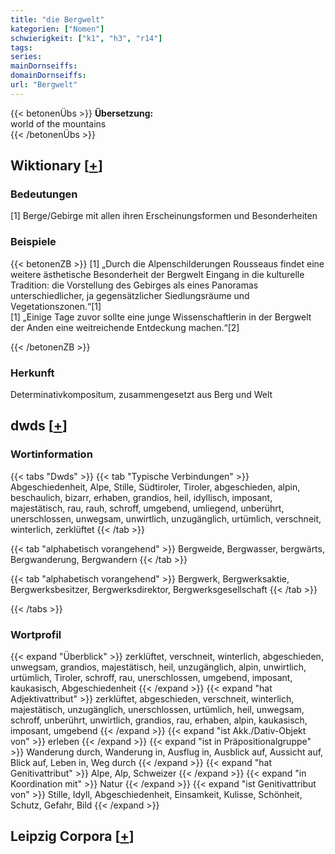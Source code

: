 ```yaml
---
title: "die Bergwelt"
kategorien: ["Nomen"]
schwierigkeit: ["k1", "h3", "r14"]
tags:
series:
mainDornseiffs:
domainDornseiffs:
url: "Bergwelt"
---
```


{{< betonenÜbs >}}
**Übersetzung:**  
world of the mountains  
{{< /betonenÜbs >}}

## Wiktionary [[+](https://de.wiktionary.org/wiki/Bergwelt)]

### Bedeutungen
[1] Berge/Gebirge mit allen ihren Erscheinungsformen und Besonderheiten  

### Beispiele
{{< betonenZB >}}
[1] „Durch die Alpenschilderungen Rousseaus findet eine weitere ästhetische Besonderheit der Bergwelt Eingang in die kulturelle Tradition: die Vorstellung des Gebirges als eines Panoramas unterschiedlicher, ja gegensätzlicher Siedlungsräume und Vegetationszonen.“[1]  
[1] „Einige Tage zuvor sollte eine junge Wissenschaftlerin in der Bergwelt der Anden eine weitreichende Entdeckung machen.“[2]  

{{< /betonenZB >}}
### Herkunft
Determinativkompositum, zusammengesetzt aus Berg und Welt  



## dwds [[+](https://www.dwds.de/wb/Bergwelt)]

### Wortinformation
{{< tabs "Dwds" >}}
{{< tab "Typische Verbindungen" >}}
Abgeschiedenheit, Alpe, Stille, Südtiroler, Tiroler, abgeschieden, alpin, beschaulich, bizarr, erhaben, grandios, heil, idyllisch, imposant, majestätisch, rau, rauh, schroff, umgebend, umliegend, unberührt, unerschlossen, unwegsam, unwirtlich, unzugänglich, urtümlich, verschneit, winterlich, zerklüftet
{{< /tab >}}

{{< tab "alphabetisch vorangehend" >}}
Bergweide, Bergwasser, bergwärts, Bergwanderung, Bergwandern
{{< /tab >}}

{{< tab "alphabetisch vorangehend" >}}
Bergwerk, Bergwerksaktie, Bergwerksbesitzer, Bergwerksdirektor, Bergwerksgesellschaft
{{< /tab >}}

{{< /tabs >}}

### Wortprofil
{{< expand "Überblick" >}} zerklüftet, verschneit, winterlich, abgeschieden, unwegsam, grandios, majestätisch, heil, unzugänglich, alpin, unwirtlich, urtümlich, Tiroler, schroff, rau, unerschlossen, umgebend, imposant, kaukasisch, Abgeschiedenheit {{< /expand >}}
{{< expand "hat Adjektivattribut" >}} zerklüftet, abgeschieden, verschneit, winterlich, majestätisch, unzugänglich, unerschlossen, urtümlich, heil, unwegsam, schroff, unberührt, unwirtlich, grandios, rau, erhaben, alpin, kaukasisch, imposant, umgebend {{< /expand >}}
{{< expand "ist Akk./Dativ-Objekt von" >}} erleben {{< /expand >}}
{{< expand "ist in Präpositionalgruppe" >}} Wanderung durch, Wanderung in, Ausflug in, Ausblick auf, Aussicht auf, Blick auf, Leben in, Weg durch {{< /expand >}}
{{< expand "hat Genitivattribut" >}} Alpe, Alp, Schweizer {{< /expand >}}
{{< expand "in Koordination mit" >}} Natur {{< /expand >}}
{{< expand "ist Genitivattribut von" >}} Stille, Idyll, Abgeschiedenheit, Einsamkeit, Kulisse, Schönheit, Schutz, Gefahr, Bild {{< /expand >}}

## Leipzig Corpora [[+](https://corpora.uni-leipzig.de/en/res?word=Bergwelt&corpusId=deu_newscrawl-public_2018)]

